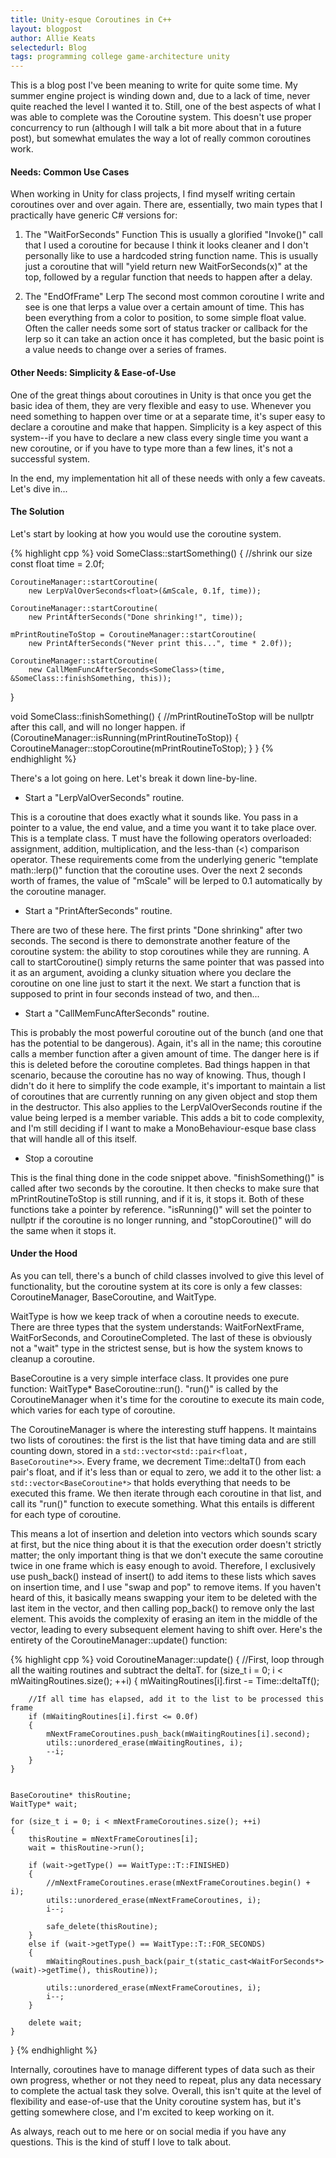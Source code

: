 ```yaml
---
title: Unity-esque Coroutines in C++
layout: blogpost
author: Allie Keats
selectedurl: Blog
tags: programming college game-architecture unity
---
```

This is a blog post I've been meaning to write for quite some time. My summer engine project is winding down and, due to a lack of time, never quite reached the level I wanted it to. Still, one of the best aspects of what I was able to complete was the Coroutine system. This doesn't use proper concurrency to run (although I will talk a bit more about that in a future post), but somewhat emulates the way a lot of really common coroutines work.

<!--more-->

#### Needs: Common Use Cases

When working in Unity for class projects, I find myself writing certain coroutines over and over again. There are, essentially, two main types that I practically have generic C# versions for:

1. The "WaitForSeconds" Function
This is usually a glorified "Invoke()" call that I used a coroutine for because I think it looks cleaner and I don't personally like to use a hardcoded string function name. This is usually just a coroutine that will "yield return new WaitForSeconds(x)" at the top, followed by a regular function that needs to happen after a delay.

2. The "EndOfFrame" Lerp
The second most common coroutine I write and see is one that lerps a value over a certain amount of time. This has been everything from a color to position, to some simple float value. Often the caller needs some sort of status tracker or callback for the lerp so it can take an action once it has completed, but the basic point is a value needs to change over a series of frames.

#### Other Needs: Simplicity & Ease-of-Use

One of the great things about coroutines in Unity is that once you get the basic idea of them, they are very flexible and easy to use. Whenever you need something to happen over time or at a separate time, it's super easy to declare a coroutine and make that happen. Simplicity is a key aspect of this system--if you have to declare a new class every single time you want a new coroutine, or if you have to type more than a few lines, it's not a successful system.

In the end, my implementation hit all of these needs with only a few caveats. Let's dive in...

#### The Solution

Let's start by looking at how you would use the coroutine system.

{% highlight cpp %}
void SomeClass::startSomething()
{
    //shrink our size
    const float time = 2.0f;
 
    CoroutineManager::startCoroutine(
        new LerpValOverSeconds<float>(&mScale, 0.1f, time));

    CoroutineManager::startCoroutine(
        new PrintAfterSeconds("Done shrinking!", time));

    mPrintRoutineToStop = CoroutineManager::startCoroutine(
        new PrintAfterSeconds("Never print this...", time * 2.0f));

    CoroutineManager::startCoroutine(
        new CallMemFuncAfterSeconds<SomeClass>(time, &SomeClass::finishSomething, this));
}

void SomeClass::finishSomething()
{
    //mPrintRoutineToStop will be nullptr after this call, and will no longer happen.
    if (CoroutineManager::isRunning(mPrintRoutineToStop))
    {
        CoroutineManager::stopCoroutine(mPrintRoutineToStop);
    }
}
{% endhighlight %}

There's a lot going on here. Let's break it down line-by-line.

* Start a "LerpValOverSeconds" routine.

This is a coroutine that does exactly what it sounds like. You pass in a pointer to a value, the end value, and a time you want it to take place over. This is a template class. T must have the following operators overloaded: assignment, addition, multiplication, and the less-than (<) comparison operator. These requirements come from the underlying generic "template <typename T> math::lerp()" function that the coroutine uses. Over the next 2 seconds worth of frames, the value of "mScale" will be lerped to 0.1 automatically by the coroutine manager.

* Start a "PrintAfterSeconds" routine.

There are two of these here. The first prints "Done shrinking" after two seconds. The second is there to demonstrate another feature of the coroutine system: the ability to stop coroutines while they are running. A call to startCoroutine() simply returns the same pointer that was passed into it as an argument, avoiding a clunky situation where you declare the coroutine on one line just to start it the next. We start a function that is supposed to print in four seconds instead of two, and then...

* Start a "CallMemFuncAfterSeconds" routine.

This is probably the most powerful coroutine out of the bunch (and one that has the potential to be dangerous). Again, it's all in the name; this coroutine calls a member function after a given amount of time. The danger here is if this is deleted before the coroutine completes. Bad things happen in that scenario, because the coroutine has no way of knowing. Thus, though I didn't do it here to simplify the code example, it's important to maintain a list of coroutines that are currently running on any given object and stop them in the destructor. This also applies to the LerpValOverSeconds routine if the value being lerped is a member variable. This adds a bit to code complexity, and I'm still deciding if I want to make a MonoBehaviour-esque base class that will handle all of this itself. 

* Stop a coroutine

This is the final thing done in the code snippet above. "finishSomething()" is called after two seconds by the coroutine. It then checks to make sure that mPrintRoutineToStop is still running, and if it is, it stops it. Both of these functions take a pointer by reference. "isRunning()" will set the pointer to nullptr if the coroutine is no longer running, and "stopCoroutine()" will do the same when it stops it.

#### Under the Hood

As you can tell, there's a bunch of child classes involved to give this level of functionality, but the coroutine system at its core is only a few classes: CoroutineManager, BaseCoroutine, and WaitType.

WaitType is how we keep track of when a coroutine needs to execute. There are three types that the system understands: WaitForNextFrame, WaitForSeconds, and CoroutineCompleted. The last of these is obviously not a "wait" type in the strictest sense, but is how the system knows to cleanup a coroutine. 

BaseCoroutine is a very simple interface class. It provides one pure function: WaitType* BaseCoroutine::run(). "run()" is called by the CoroutineManager when it's time for the coroutine to execute its main code, which varies for each type of coroutine.

The CoroutineManager is where the interesting stuff happens. It maintains two lists of coroutines: the first is the list that have timing data and are still counting down, stored in a `std::vector<std::pair<float, BaseCoroutine*>>`. Every frame, we decrement Time::deltaT() from each pair's float, and if it's less than or equal to zero, we add it to the other list: a `std::vector<BaseCoroutine*>` that holds everything that needs to be executed this frame. We then iterate through each coroutine in that list, and call its "run()" function to execute something. What this entails is different for each type of coroutine.

This means a lot of insertion and deletion into vectors which sounds scary at first, but the nice thing about it is that the execution order doesn't strictly matter; the only important thing is that we don't execute the same coroutine twice in one frame which is easy enough to avoid. Therefore, I exclusively use push_back() instead of insert() to add items to these lists which saves on insertion time, and I use "swap and pop" to remove items. If you haven't heard of this, it basically means swapping your item to be deleted with the last item in the vector, and then calling pop_back() to remove only the last element. This avoids the complexity of erasing an item in the middle of the vector, leading to every subsequent element having to shift over.  Here's the entirety of the CoroutineManager::update() function:

{% highlight cpp %}
void CoroutineManager::update()
{
    //First, loop through all the waiting routines and subtract the deltaT.
    for (size_t i = 0; i < mWaitingRoutines.size(); ++i)
    {
        mWaitingRoutines[i].first -= Time::deltaTf();

        //If all time has elapsed, add it to the list to be processed this frame
        if (mWaitingRoutines[i].first <= 0.0f)
        {
            mNextFrameCoroutines.push_back(mWaitingRoutines[i].second);
            utils::unordered_erase(mWaitingRoutines, i);
            --i;
        }
    }


    BaseCoroutine* thisRoutine;
    WaitType* wait;

    for (size_t i = 0; i < mNextFrameCoroutines.size(); ++i)
    {
        thisRoutine = mNextFrameCoroutines[i];
        wait = thisRoutine->run();

        if (wait->getType() == WaitType::T::FINISHED)
        {
            //mNextFrameCoroutines.erase(mNextFrameCoroutines.begin() + i);
            utils::unordered_erase(mNextFrameCoroutines, i);
            i--;

            safe_delete(thisRoutine);
        }
        else if (wait->getType() == WaitType::T::FOR_SECONDS)
        {
            mWaitingRoutines.push_back(pair_t(static_cast<WaitForSeconds*>(wait)->getTime(), thisRoutine));

            utils::unordered_erase(mNextFrameCoroutines, i);
            i--;
        }

        delete wait;
    }
}
{% endhighlight %}

Internally, coroutines have to manage different types of data such as their own progress, whether or not they need to repeat, plus any data necessary to complete the actual task they solve. Overall, this isn't quite at the level of flexibility and ease-of-use that the Unity coroutine system has, but it's getting somewhere close, and I'm excited to keep working on it.

As always, reach out to me here or on social media if you have any questions. This is the kind of stuff I love to talk about.
